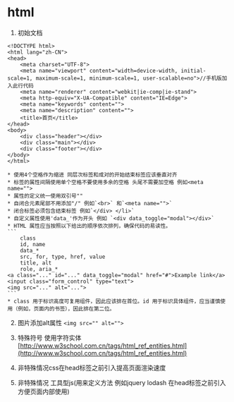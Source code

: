 # html
1. 初始文档
``` 
<!DOCTYPE html>
<html lang="zh-CN">
<head>
    <meta charset="UTF-8">
    <meta name="viewport" content="width=device-width, initial-scale=1, maximum-scale=1, minimum-scale=1, user-scalable=no">//手机版加入此行代码
    <meta name="renderer" content="webkit|ie-comp|ie-stand">
    <meta http-equiv="X-UA-Compatible" content="IE=Edge">
    <meta name="keywords" content="">
    <meta name="description" content="">
    <title>首页</title>
</head>
<body>
    <div class="header"></div>
    <div class="main"></div>
    <div class="footer"></div>
</body>
</html>
``` 
    * 使用4个空格作为缩进 同层次标签和成对的开始结束标签应该垂直对齐
    * 标签的属性间隔使用单个空格不要使用多余的空格 头尾不需要加空格 例如<meta name="">
    * 属性的定义统一使用双引号""
    * 自闭合元素尾部不用添加"/" 例如`<br>` 和`<meta name="">`
    * 闭合标签必须包含结束标签 例如`</div> </li>`
    * 自定义属性使用'data_'作为开头 例如 `<div data_toggle="modal"></div>`
    * HTML 属性应当按照以下给出的顺序依次排列，确保代码的易读性。
    ```
        class
        id, name
        data_*
        src, for, type, href, value
        title, alt
        role, aria_*
    <a class="..." id="..." data_toggle="modal" href="#">Example link</a>
    <input class="form_control" type="text">
    <img src="..." alt="...">
    ```
    * class 用于标识高度可复用组件，因此应该排在首位。id 用于标识具体组件，应当谨慎使用（例如，页面内的书签），因此排在第二位。


2. 图片添加alt属性
`<img src="" alt="">`

3. 特殊符号 使用字符实体 [http://www.w3school.com.cn/tags/html_ref_entities.html](http://www.w3school.com.cn/tags/html_ref_entities.html)

4. 非特殊情况css在head标签之前引入提高页面渲染速度

5. 非特殊情况 工具型js(用来定义方法 例如jquery lodash 在head标签之前引入 方便页面内部使用)